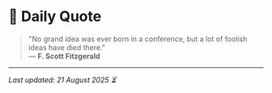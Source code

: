 # 📜 Daily Quote

> "No grand idea was ever born in a conference, but a lot of foolish ideas have died there."  
> — **F. Scott Fitzgerald**

---

_Last updated: 21 August 2025 ⏳_
